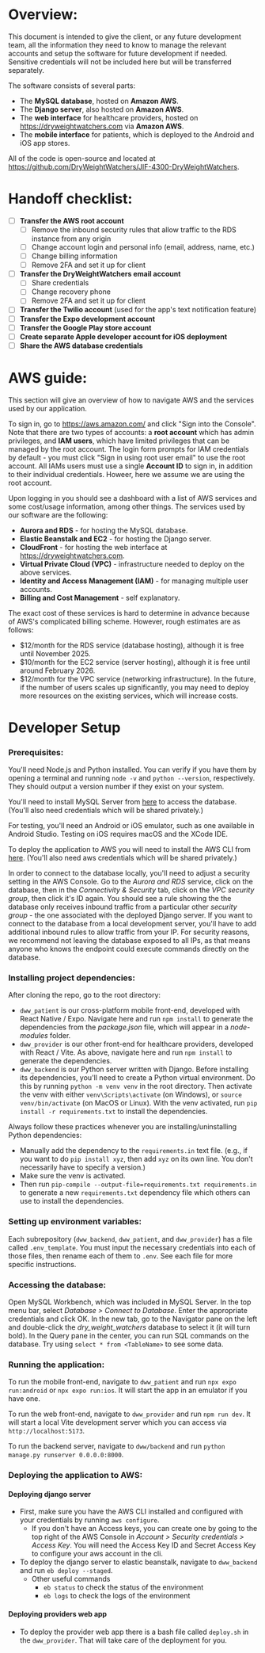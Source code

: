 # Overview: 

This document is intended to give the client, or any future development team, all the information they need to know to manage the relevant accounts and setup the software for future development if needed. Sensitive credentials will not be included here but will be transferred separately. 

The software consists of several parts: 
- The **MySQL database**, hosted on **Amazon AWS**. 
- The **Django server**, also hosted on **Amazon AWS**. 
- The **web interface** for healthcare providers, hosted on https://dryweightwatchers.com via **Amazon AWS**. 
- The **mobile interface** for patients, which is deployed to the Android and iOS app stores. 

All of the code is open-source and located at https://github.com/DryWeightWatchers/JIF-4300-DryWeightWatchers. 

# Handoff checklist: 

- [ ] **Transfer the AWS root account** 
    - [ ] Remove the inbound security rules that allow traffic to the RDS instance from any origin 
	- [ ] Change account login and personal info (email, address, name, etc.) 
	- [ ] Change billing information 
	- [ ] Remove 2FA and set it up for client 
- [ ] **Transfer the DryWeightWatchers email account** 
	- [ ] Share credentials 
	- [ ] Change recovery phone 
	- [ ] Remove 2FA and set it up for client 
- [ ] **Transfer the Twilio account** (used for the app's text notification feature) 
- [ ] **Transfer the Expo development account** 
- [ ] **Transfer the Google Play store account** 
- [ ] **Create separate Apple developer account for iOS deployment** 
- [ ] **Share the AWS database credentials** 

# AWS guide: 

This section will give an overview of how to navigate AWS and the services used by our application. 

To sign in, go to https://aws.amazon.com/ and click "Sign into the Console". Note that there are two types of accounts: a **root account** which has admin privileges, and **IAM users**, which have limited privileges that can be managed by the root account. The login form prompts for IAM credentials by default - you must click "Sign in using root user email" to use the root account. All IAMs users must use a single **Account ID** to sign in, in addition to their individual credentials. Howeer, here we assume we are using the root account. 

Upon logging in you should see a dashboard with a list of AWS services and some cost/usage information, among other things. The services used by our software are the following: 
- **Aurora and RDS** - for hosting the MySQL database. 
- **Elastic Beanstalk and EC2** - for hosting the Django server. 
- **CloudFront** - for hosting the web interface at https://dryweightwatchers.com. 
- **Virtual Private Cloud (VPC)** - infrastructure needed to deploy on the above services. 
- **Identity and Access Management (IAM)** - for managing multiple user accounts. 
- **Billing and Cost Management** - self explanatory. 

The exact cost of these services is hard to determine in advance because of AWS's complicated billing scheme. However, rough estimates are as follows: 
- $12/month for the RDS service (database hosting), although it is free until November 2025. 
- $10/month for the EC2 service (server hosting), although it is free until around February 2026. 
- $12/month for the VPC service (networking infrastructure). 
In the future, if the number of users scales up significantly, you may need to deploy more resources on the existing services, which will increase costs. 


# Developer Setup 

### Prerequisites: 

You'll need Node.js and Python installed. You can verify if you have them by opening a terminal and running `node -v` and `python --version`, respectively. They should output a version number if they exist on your system. 

You'll need to install MySQL Server from [here](https://dev.mysql.com/downloads/installer/) to access the database. (You'll also need credentials which will be shared privately.) 

For testing, you'll need an Android or iOS emulator, such as one available in Android Studio. Testing on iOS requires macOS and the XCode IDE. 

To deploy the application to AWS you will need to install the AWS CLI from [here](https://docs.aws.amazon.com/cli/latest/userguide/getting-started-install.html). (You'll also need aws credentials which will be shared privately.)

In order to connect to the database locally, you'll need to adjust a security setting in the AWS Console. Go to the *Aurora and RDS* service, click on the database, then in the *Connectivity & Security* tab, click on the *VPC security group*, then click it's ID again. You should see a rule showing the the database only receives inbound traffic from a particular other *security group* - the one associated with the deployed Django server. If you want to connect to the database from a local development server, you'll have to add additional inbound rules to allow traffic from your IP. For security reasons, we recommend not leaving the database exposed to all IPs, as that means anyone who knows the endpoint could execute commands directly on the database. 

### Installing project dependencies: 

After cloning the repo, go to the root directory: 
- `dww_patient` is our cross-platform mobile front-end, developed with React Native / Expo. Navigate here and run `npm install` to generate the dependencies from the *package.json* file, which will appear in a *node-modules* folder. 
- `dww_provider` is our other front-end for healthcare providers, developed with React / Vite. As above, navigate here and run `npm install` to generate the dependencies. 
- `dww_backend` is our Python server written with Django. Before installing its dependencies, you'll need to create a Python virtual environment. Do this by running `python -m venv venv` in the root directory. Then activate the venv with either `venv\Scripts\activate` (on Windows), or `source venv/bin/activate` (on MacOS or Linux). With the venv activated, run `pip install -r requirements.txt` to install the dependencies. 

Always follow these practices whenever you are installing/uninstalling Python dependencies: 
- Manually add the dependency to the `requirements.in` text file. (e.g., if you want to do `pip install xyz`, then add `xyz` on its own line. You don't necessarily have to specify a version.) 
- Make sure the venv is activated. 
- Then run `pip-compile --output-file=requirements.txt requirements.in` to generate a new `requirements.txt` dependency file which others can use to install the dependencies. 

### Setting up environment variables: 

Each subrepository (`dww_backend`, `dww_patient`, and `dww_provider`) has a file called `.env_template`. You must input the necessary credentials into each of those files, then rename each of them to `.env`. See each file for more specific instructions. 

### Accessing the database: 

Open MySQL Workbench, which was included in MySQL Server. In the top menu bar, select *Database > Connect to Database*. Enter the appropriate credentials and click OK. In the new tab, go to the Navigator pane on the left and double-click the *dry_weight_watchers* database to select it (it will turn bold). In the Query pane in the center, you can run SQL commands on the database. Try using `select * from <TableName>` to see some data. 

### Running the application: 

To run the mobile front-end, navigate to `dww_patient` and run `npx expo run:android` or `npx expo run:ios`. It will start the app in an emulator if you have one. 

To run the web front-end, navigate to `dww_provider` and run `npm run dev`. It will start a local Vite development server which you can access via `http://localhost:5173`. 

To run the backend server, navigate to `dww/backend` and run `python manage.py runserver 0.0.0.0:8000`.

### Deploying the application to AWS: 
#### Deploying django server
- First, make sure you have the AWS CLI installed and configured with your credentials by running `aws configure`. 
    - If you don't have an Access keys, you can create one by going to the top right of the AWS Console in *Account > Security credentials > Access Key*. You will need the Access Key ID and Secret Access Key to configure your aws account in the cli. 
- To deploy the django server to elastic beanstalk, navigate to `dww_backend` and run `eb deploy --staged`. 
    - Other useful commands
        -  `eb status` to check the status of the environment
        - `eb logs` to check the logs of the environment

#### Deploying providers web app
- To deploy the provider web app there is a bash file called `deploy.sh` in the `dww_provider`. That will take care of the deployment for you. 
 